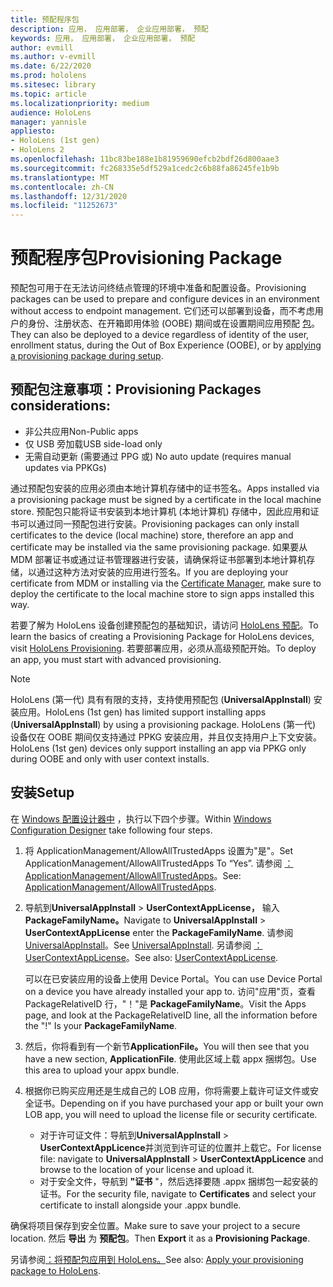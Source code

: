 ```yaml
---
title: 预配程序包
description: 应用， 应用部署， 企业应用部署， 预配
keywords: 应用， 应用部署， 企业应用部署， 预配
author: evmill
ms.author: v-evmill
ms.date: 6/22/2020
ms.prod: hololens
ms.sitesec: library
ms.topic: article
ms.localizationpriority: medium
audience: HoloLens
manager: yannisle
appliesto:
- HoloLens (1st gen)
- HoloLens 2
ms.openlocfilehash: 11bc83be188e1b81959690efcb2bdf26d800aae3
ms.sourcegitcommit: fc268335e5df529a1cedc2c6b88fa86245fe1b9b
ms.translationtype: MT
ms.contentlocale: zh-CN
ms.lasthandoff: 12/31/2020
ms.locfileid: "11252673"
---
```

# <span data-ttu-id="4c38a-104">预配程序包</span><span class="sxs-lookup"><span data-stu-id="4c38a-104">Provisioning Package</span></span>

<span data-ttu-id="4c38a-105">预配包可用于在无法访问终结点管理的环境中准备和配置设备。</span><span class="sxs-lookup"><span data-stu-id="4c38a-105">Provisioning packages can be used to prepare and configure devices in an environment without access to endpoint management.</span></span> <span data-ttu-id="4c38a-106">它们还可以部署到设备，而不考虑用户的身份、注册状态、在开箱即用体验 (OOBE) 期间或在设置期间应用预配 [包](https://docs.microsoft.com/hololens/hololens-provisioning##apply-a-provisioning-package-to-hololens-during-setup)。</span><span class="sxs-lookup"><span data-stu-id="4c38a-106">They can also be deployed to a device regardless of identity of the user, enrollment status, during the Out of Box Experience (OOBE), or by [applying a provisioning package during setup](https://docs.microsoft.com/hololens/hololens-provisioning##apply-a-provisioning-package-to-hololens-during-setup).</span></span>

## <span data-ttu-id="4c38a-107">预配包注意事项：</span><span class="sxs-lookup"><span data-stu-id="4c38a-107">Provisioning Packages considerations:</span></span>

* <span data-ttu-id="4c38a-108">非公共应用</span><span class="sxs-lookup"><span data-stu-id="4c38a-108">Non-Public apps</span></span>
* <span data-ttu-id="4c38a-109">仅 USB 旁加载</span><span class="sxs-lookup"><span data-stu-id="4c38a-109">USB side-load only</span></span>
* <span data-ttu-id="4c38a-110">无需自动更新 (需要通过 PPG 或) </span><span class="sxs-lookup"><span data-stu-id="4c38a-110">No auto update (requires manual updates via PPKGs)</span></span>

<span data-ttu-id="4c38a-111">通过预配包安装的应用必须由本地计算机存储中的证书签名。</span><span class="sxs-lookup"><span data-stu-id="4c38a-111">Apps installed via a provisioning package must be signed by a certificate in the local machine store.</span></span> <span data-ttu-id="4c38a-112">预配包只能将证书安装到本地计算机 (本地计算机) 存储中，因此应用和证书可以通过同一预配包进行安装。</span><span class="sxs-lookup"><span data-stu-id="4c38a-112">Provisioning packages can only install certificates to the device (local machine) store, therefore an app and certificate may be installed via the same provisioning package.</span></span> <span data-ttu-id="4c38a-113">如果要从 MDM 部署证书或通过证书管理器进行安装，请确保[](certificate-manager.md)将证书部署到本地计算机存储，以通过这种方法对安装的应用进行签名。</span><span class="sxs-lookup"><span data-stu-id="4c38a-113">If you are deploying your certificate from MDM or installing via the [Certificate Manager](certificate-manager.md), make sure to deploy the certificate to the local machine store to sign apps installed this way.</span></span>

<span data-ttu-id="4c38a-114">若要了解为 HoloLens 设备创建预配包的基础知识，请访问 [HoloLens 预配](https://docs.microsoft.com/hololens/hololens-provisioning)。</span><span class="sxs-lookup"><span data-stu-id="4c38a-114">To learn the basics of creating a Provisioning Package for HoloLens devices, visit [HoloLens Provisioning](https://docs.microsoft.com/hololens/hololens-provisioning).</span></span> <span data-ttu-id="4c38a-115">若要部署应用，必须从高级预配开始。</span><span class="sxs-lookup"><span data-stu-id="4c38a-115">To deploy an app, you must start with advanced provisioning.</span></span>

> [!NOTE]
> <span data-ttu-id="4c38a-116">HoloLens (第一代) 具有有限的支持，支持使用预配包 (**UniversalAppInstall**) 安装应用。</span><span class="sxs-lookup"><span data-stu-id="4c38a-116">HoloLens (1st gen) has limited support installing apps (**UniversalAppInstall**) by using a provisioning package.</span></span> <span data-ttu-id="4c38a-117">HoloLens (第一代) 设备仅在 OOBE 期间仅支持通过 PPKG 安装应用，并且仅支持用户上下文安装。</span><span class="sxs-lookup"><span data-stu-id="4c38a-117">HoloLens (1st gen) devices only support installing an app via PPKG only during OOBE and only with user context installs.</span></span>

## <span data-ttu-id="4c38a-118">安装</span><span class="sxs-lookup"><span data-stu-id="4c38a-118">Setup</span></span>

<span data-ttu-id="4c38a-119">在 [Windows 配置设计器中](https://www.microsoft.com/store/productId/9NBLGGH4TX22) ，执行以下四个步骤。</span><span class="sxs-lookup"><span data-stu-id="4c38a-119">Within [Windows Configuration Designer](https://www.microsoft.com/store/productId/9NBLGGH4TX22) take following four steps.</span></span>

1. <span data-ttu-id="4c38a-120">将 ApplicationManagement/AllowAllTrustedApps 设置为"是"。</span><span class="sxs-lookup"><span data-stu-id="4c38a-120">Set ApplicationManagement/AllowAllTrustedApps To “Yes”.</span></span> <span data-ttu-id="4c38a-121">请参阅 [：ApplicationManagement/AllowAllTrustedApps](https://docs.microsoft.com/windows/client-management/mdm/policy-csp-applicationmanagement#applicationmanagement-allowalltrustedapps)。</span><span class="sxs-lookup"><span data-stu-id="4c38a-121">See: [ApplicationManagement/AllowAllTrustedApps](https://docs.microsoft.com/windows/client-management/mdm/policy-csp-applicationmanagement#applicationmanagement-allowalltrustedapps).</span></span>

2. <span data-ttu-id="4c38a-122">导航到**UniversalAppInstall**  >  **UserContextAppLicense，** 输入**PackageFamilyName。**</span><span class="sxs-lookup"><span data-stu-id="4c38a-122">Navigate to **UniversalAppInstall** > **UserContextAppLicense** enter the **PackageFamilyName**.</span></span> <span data-ttu-id="4c38a-123">请参阅 [UniversalAppInstall](https://docs.microsoft.com/windows/configuration/wcd/wcd-universalappinstall)。</span><span class="sxs-lookup"><span data-stu-id="4c38a-123">See [UniversalAppInstall](https://docs.microsoft.com/windows/configuration/wcd/wcd-universalappinstall).</span></span> <span data-ttu-id="4c38a-124">另请参阅 [：UserContextAppLicense](https://docs.microsoft.com/windows/configuration/wcd/wcd-universalappinstall#usercontextapplicense)。</span><span class="sxs-lookup"><span data-stu-id="4c38a-124">See also: [UserContextAppLicense](https://docs.microsoft.com/windows/configuration/wcd/wcd-universalappinstall#usercontextapplicense).</span></span>

   <span data-ttu-id="4c38a-125">可以在已安装应用的设备上使用 Device Portal。</span><span class="sxs-lookup"><span data-stu-id="4c38a-125">You can use Device Portal on a device you have already installed your app to.</span></span> <span data-ttu-id="4c38a-126">访问"应用"页，查看 PackageRelativeID 行，"！"是 **PackageFamilyName**。</span><span class="sxs-lookup"><span data-stu-id="4c38a-126">Visit the Apps page, and look at the PackageRelativeID line, all the information before the "!" Is your **PackageFamilyName**.</span></span>

3. <span data-ttu-id="4c38a-127">然后，你将看到有一个新节**ApplicationFile。**</span><span class="sxs-lookup"><span data-stu-id="4c38a-127">You will then see that you have a new section, **ApplicationFile**.</span></span> <span data-ttu-id="4c38a-128">使用此区域上载 appx 捆绑包。</span><span class="sxs-lookup"><span data-stu-id="4c38a-128">Use this area to upload your appx bundle.</span></span>

4. <span data-ttu-id="4c38a-129">根据你已购买应用还是生成自己的 LOB 应用，你将需要上载许可证文件或安全证书。</span><span class="sxs-lookup"><span data-stu-id="4c38a-129">Depending on if you have purchased your app or built your own LOB app, you will need to upload the license file or security certificate.</span></span>

    - <span data-ttu-id="4c38a-130">对于许可证文件：导航到**UniversalAppInstall**  >  **UserContextAppLicence**并浏览到许可证的位置并上载它。</span><span class="sxs-lookup"><span data-stu-id="4c38a-130">For license file: navigate to **UniversalAppInstall** > **UserContextAppLicence** and browse to the location of your license and upload it.</span></span>
    - <span data-ttu-id="4c38a-131">对于安全文件，导航到 **"证书** "，然后选择要随 .appx 捆绑包一起安装的证书。</span><span class="sxs-lookup"><span data-stu-id="4c38a-131">For the security file, navigate to **Certificates** and select your certificate to install alongside your .appx bundle.</span></span>

<span data-ttu-id="4c38a-132">确保将项目保存到安全位置。</span><span class="sxs-lookup"><span data-stu-id="4c38a-132">Make sure to save your project to a secure location.</span></span> <span data-ttu-id="4c38a-133">然后 **导出** 为 **预配包**。</span><span class="sxs-lookup"><span data-stu-id="4c38a-133">Then **Export** it as a **Provisioning Package**.</span></span>  

<span data-ttu-id="4c38a-134">另请参阅[：将预配包应用到 HoloLens。](https://docs.microsoft.com/hololens/hololens-provisioning#apply-a-provisioning-package-to-hololens-during-setup)</span><span class="sxs-lookup"><span data-stu-id="4c38a-134">See also: [Apply your provisioning package to HoloLens](https://docs.microsoft.com/hololens/hololens-provisioning#apply-a-provisioning-package-to-hololens-during-setup).</span></span>
